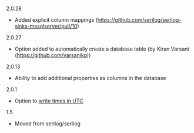 2.0.28
 * Added explicit column mappings (https://github.com/serilog/serilog-sinks-mssqlserver/pull/10) 

2.0.27
 * Option added to automatically create a database table (by Kiran Varsani (https://github.com/varsanikp))

2.0.13
 * Ability to add additional properties as columns in the database

2.0.1
 * Option to [write times in UTC](https://github.com/serilog/serilog-sinks-mssqlserver/pull/1)

1.5
 * Moved from serilog/serilog
